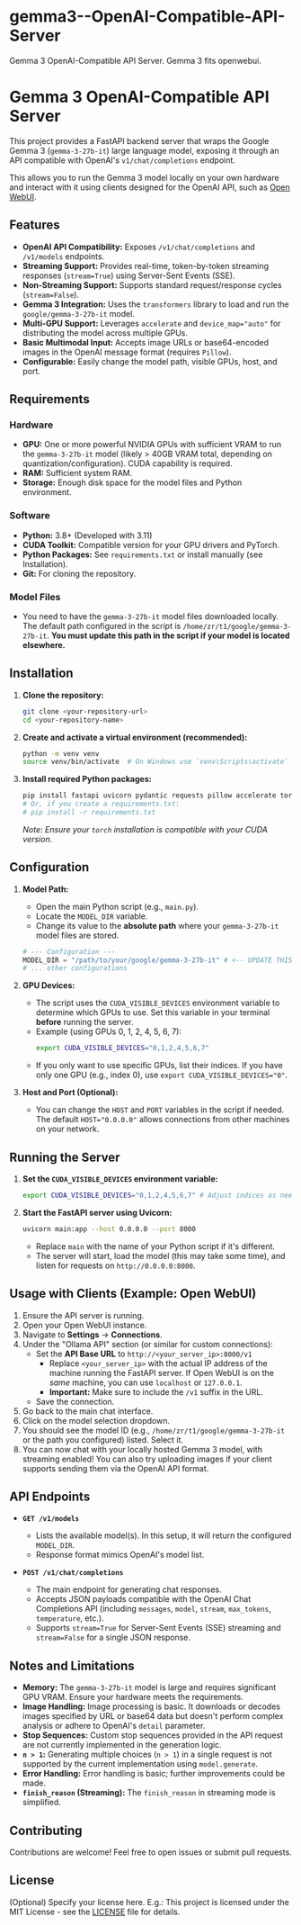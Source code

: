 # gemma3--OpenAI-Compatible-API-Server
Gemma 3 OpenAI-Compatible API Server. Gemma 3 fits openwebui.

# Gemma 3 OpenAI-Compatible API Server

This project provides a FastAPI backend server that wraps the Google Gemma 3 (`gemma-3-27b-it`) large language model, exposing it through an API compatible with OpenAI's `v1/chat/completions` endpoint.

This allows you to run the Gemma 3 model locally on your own hardware and interact with it using clients designed for the OpenAI API, such as [Open WebUI](https://github.com/open-webui/open-webui).

## Features

*   **OpenAI API Compatibility:** Exposes `/v1/chat/completions` and `/v1/models` endpoints.
*   **Streaming Support:** Provides real-time, token-by-token streaming responses (`stream=True`) using Server-Sent Events (SSE).
*   **Non-Streaming Support:** Supports standard request/response cycles (`stream=False`).
*   **Gemma 3 Integration:** Uses the `transformers` library to load and run the `google/gemma-3-27b-it` model.
*   **Multi-GPU Support:** Leverages `accelerate` and `device_map="auto"` for distributing the model across multiple GPUs.
*   **Basic Multimodal Input:** Accepts image URLs or base64-encoded images in the OpenAI message format (requires `Pillow`).
*   **Configurable:** Easily change the model path, visible GPUs, host, and port.

## Requirements

### Hardware

*   **GPU:** One or more powerful NVIDIA GPUs with sufficient VRAM to run the `gemma-3-27b-it` model (likely > 40GB VRAM total, depending on quantization/configuration). CUDA capability is required.
*   **RAM:** Sufficient system RAM.
*   **Storage:** Enough disk space for the model files and Python environment.

### Software

*   **Python:** 3.8+ (Developed with 3.11)
*   **CUDA Toolkit:** Compatible version for your GPU drivers and PyTorch.
*   **Python Packages:** See `requirements.txt` or install manually (see Installation).
*   **Git:** For cloning the repository.

### Model Files

*   You need to have the `gemma-3-27b-it` model files downloaded locally. The default path configured in the script is `/home/zr/t1/google/gemma-3-27b-it`. **You must update this path in the script if your model is located elsewhere.**

## Installation

1.  **Clone the repository:**
    ```bash
    git clone <your-repository-url>
    cd <your-repository-name>
    ```

2.  **Create and activate a virtual environment (recommended):**
    ```bash
    python -m venv venv
    source venv/bin/activate  # On Windows use `venv\Scripts\activate`
    ```

3.  **Install required Python packages:**
    ```bash
    pip install fastapi uvicorn pydantic requests pillow accelerate torch transformers bitsandbytes python-dotenv # Add any other specific dependencies used
    # Or, if you create a requirements.txt:
    # pip install -r requirements.txt
    ```
    *Note: Ensure your `torch` installation is compatible with your CUDA version.*

## Configuration

1.  **Model Path:**
    *   Open the main Python script (e.g., `main.py`).
    *   Locate the `MODEL_DIR` variable.
    *   Change its value to the **absolute path** where your `gemma-3-27b-it` model files are stored.
    ```python
    # --- Configuration ---
    MODEL_DIR = "/path/to/your/google/gemma-3-27b-it" # <-- UPDATE THIS
    # ... other configurations
    ```

2.  **GPU Devices:**
    *   The script uses the `CUDA_VISIBLE_DEVICES` environment variable to determine which GPUs to use. Set this variable in your terminal **before** running the server.
    *   Example (using GPUs 0, 1, 2, 4, 5, 6, 7):
        ```bash
        export CUDA_VISIBLE_DEVICES="0,1,2,4,5,6,7"
        ```
    *   If you only want to use specific GPUs, list their indices. If you have only one GPU (e.g., index 0), use `export CUDA_VISIBLE_DEVICES="0"`.

3.  **Host and Port (Optional):**
    *   You can change the `HOST` and `PORT` variables in the script if needed. The default `HOST="0.0.0.0"` allows connections from other machines on your network.

## Running the Server

1.  **Set the `CUDA_VISIBLE_DEVICES` environment variable:**
    ```bash
    export CUDA_VISIBLE_DEVICES="0,1,2,4,5,6,7" # Adjust indices as needed
    ```

2.  **Start the FastAPI server using Uvicorn:**
    ```bash
    uvicorn main:app --host 0.0.0.0 --port 8000
    ```
    *   Replace `main` with the name of your Python script if it's different.
    *   The server will start, load the model (this may take some time), and listen for requests on `http://0.0.0.0:8000`.

## Usage with Clients (Example: Open WebUI)

1.  Ensure the API server is running.
2.  Open your Open WebUI instance.
3.  Navigate to **Settings** -> **Connections**.
4.  Under the "Ollama API" section (or similar for custom connections):
    *   Set the **API Base URL** to `http://<your_server_ip>:8000/v1`
        *   Replace `<your_server_ip>` with the actual IP address of the machine running the FastAPI server. If Open WebUI is on the *same* machine, you can use `localhost` or `127.0.0.1`.
        *   **Important:** Make sure to include the `/v1` suffix in the URL.
    *   Save the connection.
5.  Go back to the main chat interface.
6.  Click on the model selection dropdown.
7.  You should see the model ID (e.g., `/home/zr/t1/google/gemma-3-27b-it` or the path you configured) listed. Select it.
8.  You can now chat with your locally hosted Gemma 3 model, with streaming enabled! You can also try uploading images if your client supports sending them via the OpenAI API format.

## API Endpoints

*   **`GET /v1/models`**
    *   Lists the available model(s). In this setup, it will return the configured `MODEL_DIR`.
    *   Response format mimics OpenAI's model list.

*   **`POST /v1/chat/completions`**
    *   The main endpoint for generating chat responses.
    *   Accepts JSON payloads compatible with the OpenAI Chat Completions API (including `messages`, `model`, `stream`, `max_tokens`, `temperature`, etc.).
    *   Supports `stream=True` for Server-Sent Events (SSE) streaming and `stream=False` for a single JSON response.

## Notes and Limitations

*   **Memory:** The `gemma-3-27b-it` model is large and requires significant GPU VRAM. Ensure your hardware meets the requirements.
*   **Image Handling:** Image processing is basic. It downloads or decodes images specified by URL or base64 data but doesn't perform complex analysis or adhere to OpenAI's `detail` parameter.
*   **Stop Sequences:** Custom stop sequences provided in the API request are not currently implemented in the generation logic.
*   **`n > 1`:** Generating multiple choices (`n > 1`) in a single request is not supported by the current implementation using `model.generate`.
*   **Error Handling:** Error handling is basic; further improvements could be made.
*   **`finish_reason` (Streaming):** The `finish_reason` in streaming mode is simplified.

## Contributing

Contributions are welcome! Feel free to open issues or submit pull requests.

## License

(Optional) Specify your license here. E.g.:
This project is licensed under the MIT License - see the [LICENSE](LICENSE) file for details.
